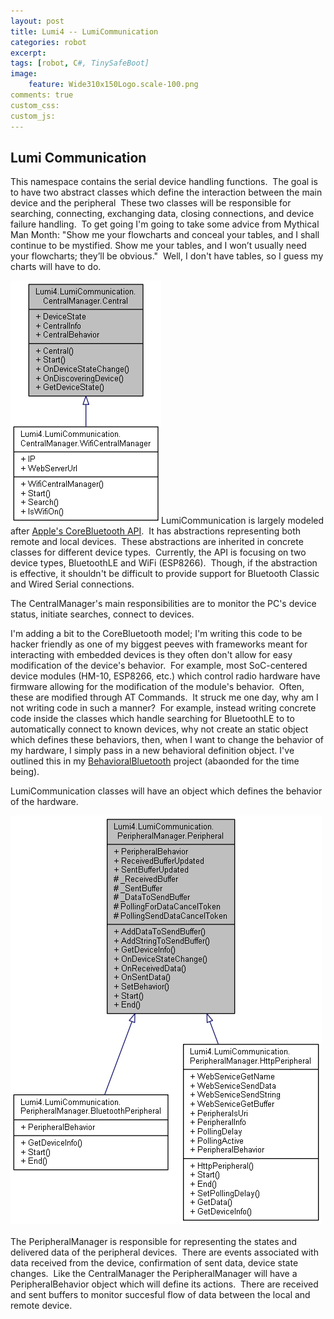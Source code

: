 ```yaml
---
layout: post
title: Lumi4 -- LumiCommunication
categories: robot
excerpt:
tags: [robot, C#, TinySafeBoot]
image: 
    feature: Wide310x150Logo.scale-100.png 
comments: true
custom_css:
custom_js: 
---
```

## Lumi Communication

This namespace contains the serial device handling functions.  The goal is to have two abstract classes which define the interaction between the main device and the peripheral  These two classes will be responsible for searching, connecting, exchanging data, closing connections, and device failure handling.  To get going I'm going to take some advice from Mythical Man Month: "Show me your flowcharts and conceal your tables, and I shall continue to be mystified. Show me your tables, and I won’t usually need your flowcharts; they’ll be obvious."  Well, I don't have tables, so I guess my charts will have to do.  

![lumi_communication_central.png](/../../images/lumi_communication_central.png)LumiCommunication is largely modeled after [Apple's CoreBluetooth API](https://developer.apple.com/reference/corebluetooth).  It has abstractions representing both remote and local devices.  These abstractions are inherited in concrete classes for different device types.  Currently, the API is focusing on two device types, BluetoothLE and WiFi (ESP8266).  Though, if the abstraction is effective, it shouldn't be difficult to provide support for Bluetooth Classic and Wired Serial connections.  

The CentralManager's main responsibilities are to monitor the PC's device status, initiate searches, connect to devices.  

I'm adding a bit to the CoreBluetooth model; I'm writing this code to be hacker friendly as one of my biggest peeves with frameworks meant for interacting with embedded devices is they often don't allow for easy modification of the device's behavior.  For example, most SoC-centered device modules (HM-10, ESP8266, etc.) which control radio hardware have firmware allowing for the modification of the module's behavior.  Often, these are modified through AT Commands.  It struck me one day, why am I not writing code in such a manner?  For example, instead writing concrete code inside the classes which handle searching for BluetoothLE to to automatically connect to known devices, why not create an static object which defines these behaviors, then, when I want to change the behavior of my hardware, I simply pass in a new behavioral definition object. I've outlined this in my [BehavioralBluetooth](https://github.com/Ladvien/behavioralBluetooth) project (abaonded for the time being).  

LumiCommunication classes will have an object which defines the behavior of the hardware.  

![lumi_communication.png](/../../images/lumi_communication.png)    
The PeripheralManager is responsible for representing the states and delivered data of the peripheral devices.  There are events associated with data received from the device, confirmation of sent data, device state changes.  Like the CentralManager the PeripheralManager will have a PeripheralBehavior object which will define its actions.  There are received and sent buffers to monitor succesful flow of data between the local and remote device.